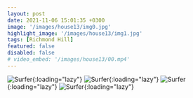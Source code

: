 ```yaml
---
layout: post
date: 2021-11-06 15:01:35 +0300
image: '/images/house13/img0.jpg'
highlight_image: '/images/house13/img1.jpg'
tags: [Richmond Hill]
featured: false
disabled: false
# video_embed: '/images/house13/00.mp4'
---
```


![Surfer]({{site.baseurl}}/images/house13/img3.jpg){:loading="lazy"}
![Surfer]({{site.baseurl}}/images/house13/img4.jpg){:loading="lazy"}
![Surfer]({{site.baseurl}}/images/house13/img5.jpg){:loading="lazy"}
![Surfer]({{site.baseurl}}/images/house13/img6.jpg){:loading="lazy"}
<!-- ![Surfer]({{site.baseurl}}/images/house13/img7.jpg){:loading="lazy"}
![Surfer]({{site.baseurl}}/images/house13/img8.jpg){:loading="lazy"} -->
